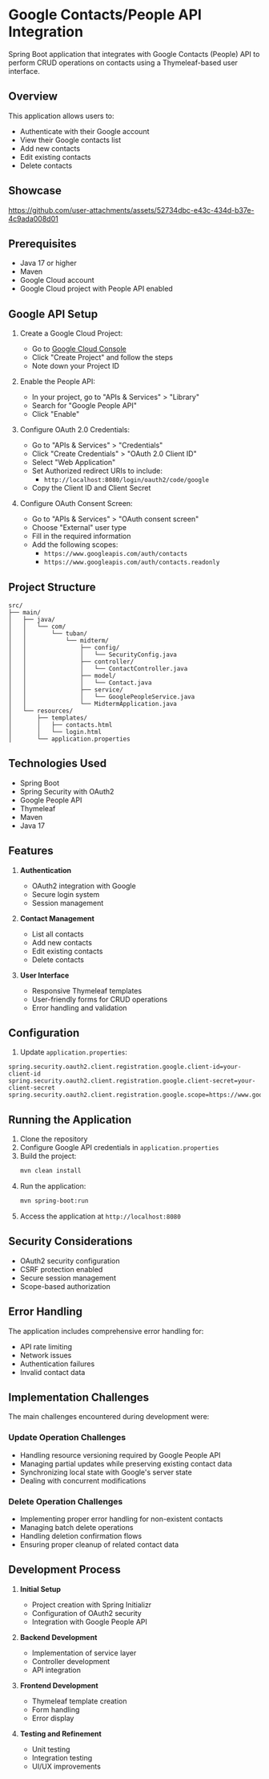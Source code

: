 # Google Contacts/People API Integration

Spring Boot application that integrates with Google Contacts (People) API to perform CRUD operations on contacts using a Thymeleaf-based user interface.

## Overview

This application allows users to:
- Authenticate with their Google account
- View their Google contacts list
- Add new contacts
- Edit existing contacts
- Delete contacts

## Showcase

https://github.com/user-attachments/assets/52734dbc-e43c-434d-b37e-4c9ada008d01

## Prerequisites

- Java 17 or higher
- Maven
- Google Cloud account
- Google Cloud project with People API enabled

## Google API Setup

1. Create a Google Cloud Project:
   - Go to [Google Cloud Console](https://console.cloud.google.com)
   - Click "Create Project" and follow the steps
   - Note down your Project ID

2. Enable the People API:
   - In your project, go to "APIs & Services" > "Library"
   - Search for "Google People API"
   - Click "Enable"

3. Configure OAuth 2.0 Credentials:
   - Go to "APIs & Services" > "Credentials"
   - Click "Create Credentials" > "OAuth 2.0 Client ID"
   - Select "Web Application"
   - Set Authorized redirect URIs to include:
     - `http://localhost:8080/login/oauth2/code/google`
   - Copy the Client ID and Client Secret

4. Configure OAuth Consent Screen:
   - Go to "APIs & Services" > "OAuth consent screen"
   - Choose "External" user type
   - Fill in the required information
   - Add the following scopes:
     - `https://www.googleapis.com/auth/contacts`
     - `https://www.googleapis.com/auth/contacts.readonly`

## Project Structure

```
src/
├── main/
│   ├── java/
│   │   └── com/
│   │       └── tuban/
│   │           └── midterm/
│   │               ├── config/
│   │               │   └── SecurityConfig.java
│   │               ├── controller/
│   │               │   └── ContactController.java
│   │               ├── model/
│   │               │   └── Contact.java
│   │               ├── service/
│   │               │   └── GooglePeopleService.java
│   │               └── MidtermApplication.java
│   └── resources/
│       ├── templates/
│       │   ├── contacts.html
│       │   └── login.html
│       └── application.properties
```

## Technologies Used

- Spring Boot
- Spring Security with OAuth2
- Google People API
- Thymeleaf
- Maven
- Java 17

## Features

1. **Authentication**
   - OAuth2 integration with Google
   - Secure login system
   - Session management

2. **Contact Management**
   - List all contacts
   - Add new contacts
   - Edit existing contacts
   - Delete contacts

3. **User Interface**
   - Responsive Thymeleaf templates
   - User-friendly forms for CRUD operations
   - Error handling and validation

## Configuration

1. Update `application.properties`:
```properties
spring.security.oauth2.client.registration.google.client-id=your-client-id
spring.security.oauth2.client.registration.google.client-secret=your-client-secret
spring.security.oauth2.client.registration.google.scope=https://www.googleapis.com/auth/contacts,https://www.googleapis.com/auth/contacts.readonly
```

## Running the Application

1. Clone the repository
2. Configure Google API credentials in `application.properties`
3. Build the project:
   ```bash
   mvn clean install
   ```
4. Run the application:
   ```bash
   mvn spring-boot:run
   ```
5. Access the application at `http://localhost:8080`

## Security Considerations

- OAuth2 security configuration
- CSRF protection enabled
- Secure session management
- Scope-based authorization

## Error Handling

The application includes comprehensive error handling for:
- API rate limiting
- Network issues
- Authentication failures
- Invalid contact data

## Implementation Challenges

The main challenges encountered during development were:

### Update Operation Challenges
- Handling resource versioning required by Google People API
- Managing partial updates while preserving existing contact data
- Synchronizing local state with Google's server state
- Dealing with concurrent modifications

### Delete Operation Challenges
- Implementing proper error handling for non-existent contacts
- Managing batch delete operations
- Handling deletion confirmation flows
- Ensuring proper cleanup of related contact data

## Development Process

1. **Initial Setup**
   - Project creation with Spring Initializr
   - Configuration of OAuth2 security
   - Integration with Google People API

2. **Backend Development**
   - Implementation of service layer
   - Controller development
   - API integration

3. **Frontend Development**
   - Thymeleaf template creation
   - Form handling
   - Error display

4. **Testing and Refinement**
   - Unit testing
   - Integration testing
   - UI/UX improvements
